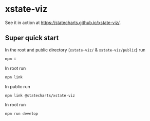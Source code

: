 # xstate-viz

See it in action at https://statecharts.github.io/xstate-viz/.


## Super quick start

In the root and public directory (`xstate-viz/` & `xstate-viz/public`) run
```bash
npm i
```

In root run
```bash
npm link
```

In public run 
```bash
npm link @statecharts/xstate-viz
```

In root run
```bash
npm run develop
```
